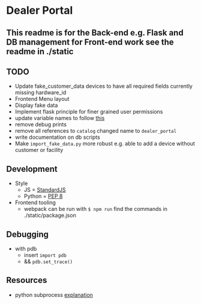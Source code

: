 # Dealer Portal

## This readme is for the Back-end e.g. Flask and DB management for Front-end work see the readme in ./static

## TODO

* Update fake_customer_data devices to have all required fields currently missing hardware_id
* Frontend Menu layout
* Display fake data
* Implement flask principle for finer grained user permissions
* update variable names to follow [this](http://flask.pocoo.org/docs/0.12/styleguide/#naming-conventions)
* remove debug prints
* remove all references to `catalog` changed name to `dealer_portal`
* write documentation on db scripts
* Make `import_fake_data.py` more robust e.g. able to add a device without customer or facility

## Development

* Style
  * JS = [StandardJS](https://standardjs.com/)
  * Python = [PEP 8](https://www.python.org/dev/peps/pep-0008/)
* Frontend tooling
  * webpack can be run with `$ npm run` find the commands in ./static/package.json

## Debugging

* with pdb
  * insert `import pdb`
  * && `pdb.set_trace()`

## Resources

* python subprocess [explanation](http://www.codecalamity.com/run-subprocess-run/)